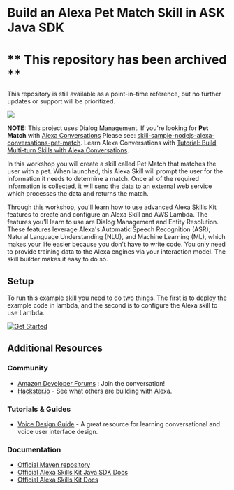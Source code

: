 Build an Alexa Pet Match Skill in ASK Java SDK
==============================================

# ** This repository has been archived **
This repository is still available as a point-in-time reference, but no further updates or support will be prioritized.

<img src="https://m.media-amazon.com/images/G/01/mobile-apps/dex/alexa/alexa-skills-kit/tutorials/quiz-game/header._TTH_.png" />

**NOTE:** This project uses Dialog Management. If you're looking for **Pet Match** with
[Alexa Conversations](https://developer.amazon.com/en-US/docs/alexa/conversations/about-alexa-conversations.html) Please see: [skill-sample-nodejs-alexa-conversations-pet-match](https://github.com/alexa/skill-sample-nodejs-alexa-conversations-pet-match). Learn 
Alexa Conversations with [Tutorial: Build Multi-turn Skills with Alexa Conversations](https://developer.amazon.com/en-US/alexa/alexa-skills-kit/get-deeper/tutorials-code-samples/build-multi-turn-skills-with-alexa-conversations).

In this workshop you will create a skill called Pet Match that matches the user with a pet. When launched, this Alexa Skill will prompt the user for the information it needs to determine a match. Once all of the required information is collected, it will send the data to an external web service which processes the data and returns the match.

Through this workshop, you'll learn how to use advanced Alexa Skills Kit features to create and configure an Alexa Skill and AWS Lambda. The features you'll learn to use are Dialog Management and Entity Resolution. These features leverage Alexa's Automatic Speech Recognition (ASR), Natural Language Understanding (NLU), and Machine Learning (ML), which makes your life easier because you don't have to write code. You only need to provide training data to the Alexa engines via your interaction model. The skill builder makes it easy to do so.

Setup
-----

To run this example skill you need to do two things. The first is to deploy the example code in lambda, and the second is to configure the Alexa skill to use Lambda.

[![Get Started](https://camo.githubusercontent.com/db9b9ce26327ad3bac57ec4daf0961a382d75790/68747470733a2f2f6d2e6d656469612d616d617a6f6e2e636f6d2f696d616765732f472f30312f6d6f62696c652d617070732f6465782f616c6578612f616c6578612d736b696c6c732d6b69742f7475746f7269616c732f67656e6572616c2f627574746f6e732f627574746f6e5f6765745f737461727465642e5f5454485f2e706e67)](./instructions/1-voice-user-interface.md)

Additional Resources
--------------------

### Community

-  [Amazon Developer Forums](https://forums.developer.amazon.com/spaces/165/index.html) : Join the conversation!
-  [Hackster.io](https://www.hackster.io/amazon-alexa) - See what others are building with Alexa.

### Tutorials & Guides

-  [Voice Design Guide](https://developer.amazon.com/designing-for-voice/) -
   A great resource for learning conversational and voice user interface design.

### Documentation

-  [Official Maven repository](https://mvnrepository.com/artifact/com.amazon.alexa/ask-sdk)
-  [Official Alexa Skills Kit Java SDK Docs](https://alexa-skills-kit-sdk-for-java.readthedocs.io/en/latest/index.html)
-  [Official Alexa Skills Kit Docs](https://developer.amazon.com/docs/ask-overviews/build-skills-with-the-alexa-skills-kit.html)
